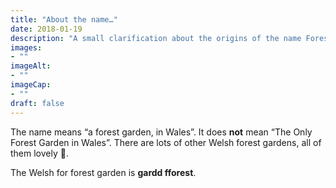 ```yaml
---
title: "About the name…"
date: 2018-01-19
description: "A small clarification about the origins of the name Forest Garden Wales"
images: 
- ""
imageAlt: 
- ""
imageCap:
- ""
draft: false
---
```


The name means “a forest garden, in Wales”. It does **not** mean “The Only Forest Garden in Wales”. There are lots of other Welsh forest gardens, all of them lovely 🙂.

The Welsh for forest garden is **gardd fforest**.

